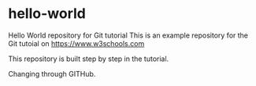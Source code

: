 # hello-world
Hello World repository for Git tutorial
This is an example repository for the Git tutoial on https://www.w3schools.com

This repository is built step by step in the tutorial.

Changing through GITHub.
